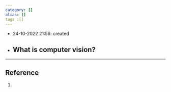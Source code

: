 ```yaml
---
category: []
alias: []
tags :[]
---
```


- 24-10-2022 21:56: created

- What is computer vision?
	- 


---
## Reference

1. 